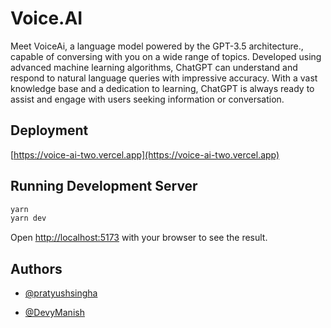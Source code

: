 
# Voice.AI

Meet VoiceAi, a language model powered by the GPT-3.5 architecture., capable of conversing with you on a wide range of topics. Developed using advanced machine learning algorithms, ChatGPT can understand and respond to natural language queries with impressive accuracy. With a vast knowledge base and a dedication to learning, ChatGPT is always ready to assist and engage with users seeking information or conversation.

## Deployment

[https://voice-ai-two.vercel.app](https://voice-ai-two.vercel.app)

## Running Development Server

```bash
yarn
yarn dev
```

Open [http://localhost:5173](http://localhost:5173) with your browser to see the result.

## Authors

- [@pratyushsingha](https://www.github.com/pratyushsingha)

- [@DevyManish](https://github.com/DevyManish/)
